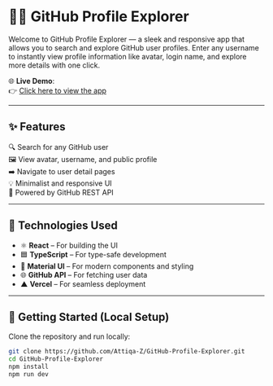 # 🧑‍💻 GitHub Profile Explorer

Welcome to GitHub Profile Explorer — a sleek and responsive app that allows you to search and explore GitHub user profiles. Enter any username to instantly view profile information like avatar, login name, and explore more details with one click.

🌐 **Live Demo**:  
👉 [Click here to view the app](https://your-vercel-app-link.vercel.app)

---

## ✨ Features

🔍 Search for any GitHub user  
🖼️ View avatar, username, and public profile  
➡️ Navigate to user detail pages  
💡 Minimalist and responsive UI  
📡 Powered by GitHub REST API  

---

## 🔧 Technologies Used

- ⚛️ **React** – For building the UI  
- 🟦 **TypeScript** – For type-safe development  
- 💅 **Material UI** – For modern components and styling  
- 🌐 **GitHub API** – For fetching user data  
- ▲ **Vercel** – For seamless deployment  

---

## 🚀 Getting Started (Local Setup)

Clone the repository and run locally:

```bash
git clone https://github.com/Attiqa-Z/GitHub-Profile-Explorer.git
cd GitHub-Profile-Explorer
npm install
npm run dev
